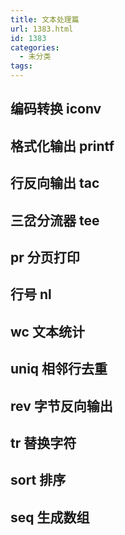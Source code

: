 ```yaml
---
title: 文本处理篇
url: 1383.html
id: 1383
categories:
  - 未分类
tags:
---
```


编码转换 iconv
----------

格式化输出 printf
------------

行反向输出 tac
---------

三岔分流器 tee
---------

pr 分页打印
-------

行号 nl
-----

wc 文本统计
-------

uniq 相邻行去重
----------

rev 字节反向输出
----------

tr 替换字符
-------

sort 排序
-------

seq 生成数组
--------